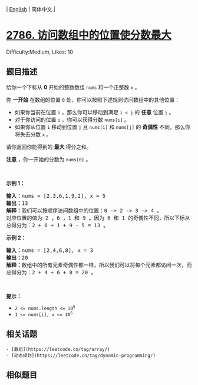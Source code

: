 
| [English](README_EN.md) | 简体中文 |

# [2786. 访问数组中的位置使分数最大](https://leetcode.cn/problems/visit-array-positions-to-maximize-score/)
Difficulty:Medium, Likes: 10

## 题目描述

<p>给你一个下标从 <strong>0</strong>&nbsp;开始的整数数组&nbsp;<code>nums</code>&nbsp;和一个正整数&nbsp;<code>x</code>&nbsp;。</p>

<p>你 <strong>一开始</strong>&nbsp;在数组的位置 <code>0</code>&nbsp;处，你可以按照下述规则访问数组中的其他位置：</p>

<ul>
	<li>如果你当前在位置&nbsp;<code>i</code>&nbsp;，那么你可以移动到满足&nbsp;<code>i &lt; j</code>&nbsp;的&nbsp;<strong>任意</strong>&nbsp;位置&nbsp;<code>j</code>&nbsp;。</li>
	<li>对于你访问的位置 <code>i</code>&nbsp;，你可以获得分数&nbsp;<code>nums[i]</code>&nbsp;。</li>
	<li>如果你从位置 <code>i</code>&nbsp;移动到位置 <code>j</code>&nbsp;且&nbsp;<code>nums[i]</code> 和&nbsp;<code>nums[j]</code>&nbsp;的 <strong>奇偶性</strong>&nbsp;不同，那么你将失去分数&nbsp;<code>x</code>&nbsp;。</li>
</ul>

<p>请你返回你能得到的 <strong>最大</strong>&nbsp;得分之和。</p>

<p><strong>注意</strong>&nbsp;，你一开始的分数为&nbsp;<code>nums[0]</code>&nbsp;。</p>

<p>&nbsp;</p>

<p><strong>示例 1：</strong></p>

<pre><b>输入：</b>nums = [2,3,6,1,9,2], x = 5
<b>输出：</b>13
<b>解释：</b>我们可以按顺序访问数组中的位置：0 -&gt; 2 -&gt; 3 -&gt; 4 。
对应位置的值为 2 ，6 ，1 和 9 。因为 6 和 1 的奇偶性不同，所以下标从 2 -&gt; 3 让你失去 x = 5 分。
总得分为：2 + 6 + 1 + 9 - 5 = 13 。
</pre>

<p><strong>示例 2：</strong></p>

<pre><b>输入：</b>nums = [2,4,6,8], x = 3
<b>输出：</b>20
<b>解释：</b>数组中的所有元素奇偶性都一样，所以我们可以将每个元素都访问一次，而且不会失去任何分数。
总得分为：2 + 4 + 6 + 8 = 20 。
</pre>

<p>&nbsp;</p>

<p><strong>提示：</strong></p>

<ul>
	<li><code>2 &lt;= nums.length &lt;= 10<sup>5</sup></code></li>
	<li><code>1 &lt;= nums[i], x &lt;= 10<sup>6</sup></code></li>
</ul>


## 相关话题

    - [数组](https://leetcode.cn/tag/array/)
    - [动态规划](https://leetcode.cn/tag/dynamic-programming/)

## 相似题目

